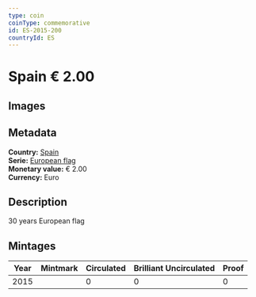 ```yaml
---
type: coin
coinType: commemorative
id: ES-2015-200
countryId: ES
---
```


# Spain € 2.00

## Images


## Metadata

**Country:** [Spain](../../Countries/Spain/index.md)\
**Serie:** [European flag](index.md)\
**Monetary value:** € 2.00\
**Currency:** Euro

## Description
30 years European flag

## Mintages

| Year | Mintmark | Circulated | Brilliant Uncirculated | Proof |
| ---- | -------- | ---------- | ---------------------- | ----- |
| 2015 |  | 0| 0 | 0 |
